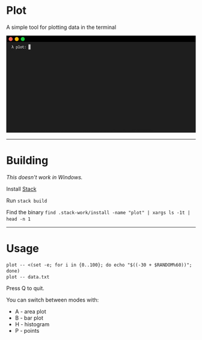 # Plot

A simple tool for plotting data in the terminal

![Plot demo](https://raw.githubusercontent.com/weeezes/plot/master/media/plot_demo.gif)

---

# Building

*This doesn't work in Windows.*

Install [Stack](https://docs.haskellstack.org/en/stable/README/#how-to-install)

Run `stack build`

Find the binary `find .stack-work/install -name "plot" | xargs ls -1t | head -n 1`

---

# Usage

```
plot -- <(set -e; for i in {0..100}; do echo "$((-30 + $RANDOM%60))"; done)
plot -- data.txt
```
Press Q to quit.

You can switch between modes with:

* A - area plot
* B - bar plot
* H - histogram
* P - points
